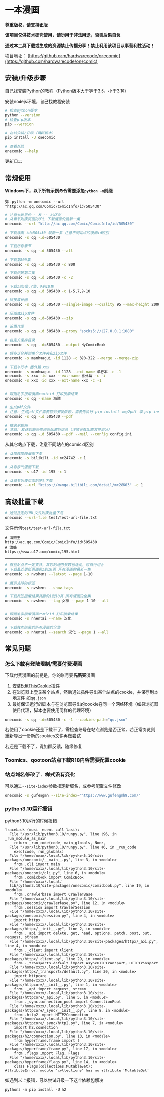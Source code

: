 # 一本漫画

**尊重版权，请支持正版**

**该项目仅供技术研究使用，请勿用于非法用途，否则后果自负**

**通过本工具下载或生成的资源禁止传播分享！禁止利用该项目从事营利性活动！**

项目地址： [https://github.com/hardwarecode/onecomic](https://github.com/hardwarecode/onecomic)

## 安装/升级步骤

自己找安装Python的教程（Python版本大于等于3.6，小于3.10）

安装nodejs环境，自己找教程安装

```sh
# 检查python版本
python --version
# 检查pip版本
pip --version
```

```sh
# 在线安装/升级（最新版本）
pip install -U onecomic

# 查看帮助
onecomic --help
```

[更新日志](https://github.com/hardwarecode/onecomic/blob/main/CHANGELOG.md)

## 常规使用

**Windows下，以下所有示例命令需要添加`python -m`前缀**

如: `python -m onecomic --url "http://ac.qq.com/Comic/ComicInfo/id/505430"`

```sh
# 注意参数里的 - 和 -- 的区别
# 从章节列表页面的URL 下载漫画的最新一集
onecomic --url "http://ac.qq.com/Comic/ComicInfo/id/505430"

# 下载漫画 id=505430 最新一集 注意不同站点的漫画id区别
onecomic -s qq -id=505430

# 下载所有章节
onecomic -s qq -id 505430 --all

# 下载第800集
onecomic -s qq -id 505430 -c 800

# 下载倒数第二集
onecomic -s qq -id 505430 -c -2

# 下载1到5集,7集，9到10集
onecomic -s qq -id 505430 -c 1-5,7,9-10

# 拼接成长图
onecomic -s qq -id 505430 --single-image --quality 95 --max-height 20000

# 压缩成zip文件
onecomic -s qq -id=505430 --zip

# 设置代理
onecomic -s qq -id 505430 --proxy "socks5://127.0.0.1:1080"

# 自定义保存目录
onecomic -s qq -id=505430 --output MyComicBook

# 将多话合并到单个文件夹和zip文件
onecomic -s manhuagui -id 1128 -c 320-322 --merge --merge-zip

# 下载单行本 番外篇 xxx
onecomic -s manhuagui -id 1128 --ext-name 单行本 -c -1
onecomic -s xxx -id xxx --ext-name 番外篇 -c -1
onecomic -s xxx -id xxx --ext-name xxx -c -1


# 跟据名字搜索漫画comicid 打印搜索结果
onecomic -s qq --name 海贼

# 生成pdf文件
# 注意: 生成pdf文件需要额外安装依赖，需要先执行 pip install img2pdf 或 pip install reportlab
onecomic -s qq -id 505430 --pdf

# 推送到邮箱
# 注意: 发送到邮箱需预先配置好信息（详情请看配置文件部分）
onecomic -s qq -id 505430 --pdf --mail --config config.ini
```

从其它站点下载，注意不同站点的comicid区别
```sh
# 从哔哩哔哩漫画下载
onecomic -s bilibili -id mc24742 -c 1

# 从有妖气漫画下载
onecomic -s u17 -id 195 -c 1

# 从章节列表页面的URL下载
onecomic --url "https://manga.bilibili.com/detail/mc28603" -c 1
```


## 高级批量下载

```sh
# 通过指定的URL文件列表批量下载
onecomic --url-file test/test-url-file.txt
```

文件示例`test/test-url-file.txt`
```
# 海贼王
http://ac.qq.com/Comic/ComicInfo/id/505430
# 雏蜂
https://www.u17.com/comic/195.html
```
------

```sh
# 有些站点不一定支持，其它的通用参数也适用，可自行组合
# 下载最近更新页面的1到10页 所有漫画的最新一集
onecomic -s nvshens --latest --page 1-10

# 展示支持的标签
onecomic -s nvshens --show-tags

# 下载标签搜索结果页面的1到10页 所有漫画的全集
onecomic -s nvshens --tag 女神 --page 1-10 --all


# 跟据名字搜索漫画comicid 打印搜索结果
onecomic -s nhentai --name 汉化

# 下载搜索结果的所有漫画的全集
onecomic -s nhentai --search 汉化 --page 1 --all
```


## 常见问题

### 怎么下载有登陆限制/需要付费漫画

下载付费漫画的前提是，你的账号要**先购买**漫画

1. [安装EditThisCookie插件](https://chrome.google.com/webstore/detail/editthiscookie/fngmhnnpilhplaeedifhccceomclgfbg)
2. 在浏览器上登录某个站点，然后通过插件导出某个站点的cookie，并保存到本地文件 如`qq.json`
3. 最好保证运行的脚本与在浏览器导出的cookie在同一个网络环境（如果浏览器使用代理，脚本也要使用同样的代理环境）

```sh
onecomic -s qq -id=505430 -c -1 --cookies-path="qq.json"
```

若使用了cookie还是下载不了，需检查账号在站点浏览是否正常，若正常浏览则重新导出一份新的cookies文件再做尝试

若还是下载不了，请加群反馈，随缘修复

### Toomics、qootoon站点下载R18内容需要配置cookie

### 站点域名修改了，样式没有变化

可以通过`--site-index`参数指定新域名，或参考配置文件修改

```sh
onecomic -s gufengmh --site-index="https://www.gufengmh9.com/"
```

### python3.10运行报错

python3.10运行的时候报错

```
Traceback (most recent call last):
  File "/usr/lib/python3.10/runpy.py", line 196, in _run_module_as_main
    return _run_code(code, main_globals, None,
  File "/usr/lib/python3.10/runpy.py", line 86, in _run_code
    exec(code, run_globals)
  File "/home/xxxx/.local/lib/python3.10/site-packages/onecomic/__main__.py", line 3, in <module>
    from .cli import main
  File "/home/xxxx/.local/lib/python3.10/site-packages/onecomic/cli.py", line 6, in <module>
    from .comicbook import ComicBook
  File "/home/xxxx/.local/
  lib/python3.10/site-packages/onecomic/comicbook.py", line 19, in <module>
    from .crawlerbase import CrawlerBase
  File "/home/xxxx/.local/lib/python3.10/site-packages/onecomic/crawlerbase.py", line 12, in <module>
    from .session import CrawlerSession
  File "/home/xxxx/.local/lib/python3.10/site-packages/onecomic/session.py", line 4, in <module>
    import httpx
  File "/home/xxxx/.local/lib/python3.10/site-packages/httpx/__init__.py", line 2, in <module>
    from ._api import delete, get, head, options, patch, post, put, request, stream
  File "/home/xxxx/.local/lib/python3.10/site-packages/httpx/_api.py", line 4, in <module>
    from ._client import Client
  File "/home/xxxx/.local/lib/python3.10/site-packages/httpx/_client.py", line 29, in <module>
    from ._transports.default import AsyncHTTPTransport, HTTPTransport
  File "/home/xxxx/.local/lib/python3.10/site-packages/httpx/_transports/default.py", line 30, in <module>
    import httpcore
  File "/home/xxxx/.local/lib/python3.10/site-packages/httpcore/__init__.py", line 1, in <module>
    from ._api import request, stream
  File "/home/xxxx/.local/lib/python3.10/site-packages/httpcore/_api.py", line 5, in <module>
    from ._sync.connection_pool import ConnectionPool
  File "/home/xxxx/.local/lib/python3.10/site-packages/httpcore/_sync/__init__.py", line 8, in <module>
    from .http2 import HTTP2Connection
  File "/home/xxxx/.local/lib/python3.10/site-packages/httpcore/_sync/http2.py", line 7, in <module>
    import h2.connection
  File "/home/xxxx/.local/lib/python3.10/site-packages/h2/connection.py", line 13, in <module>
    from hyperframe.frame import (
  File "/home/xxxx/.local/lib/python3.10/site-packages/hyperframe/frame.py", line 17, in <module>
    from .flags import Flag, Flags
  File "/home/xxxx/.local/lib/python3.10/site-packages/hyperframe/flags.py", line 14, in <module>
    class Flags(collections.MutableSet):
AttributeError: module 'collections' has no attribute 'MutableSet'
```

如遇到以上报错，可以尝试升级一下这个依赖包解决
```
python3 -m pip install -U h2
```
